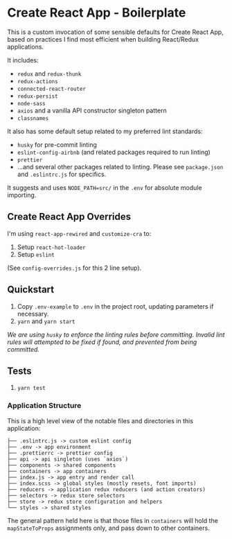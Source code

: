 # Create React App - Boilerplate

This is a custom invocation of some sensible defaults for Create React App, based on practices I find most efficient when building React/Redux applications.

It includes:

- `redux` and `redux-thunk`
- `redux-actions`
- `connected-react-router`
- `redux-persist`
- `node-sass`
- `axios` and a vanilla API constructor singleton pattern
- `classnames`

It also has some default setup related to my preferred lint standards:

- `husky` for pre-commit linting
- `eslint-config-airbnb` (and related packages required to run linting)
- `prettier`
- ...and several other packages related to linting. Please see `package.json` and `.eslintrc.js` for specifics.

It suggests and uses `NODE_PATH=src/` in the `.env` for absolute module importing.

## Create React App Overrides

I'm using `react-app-rewired` and `customize-cra` to:

1. Setup `react-hot-loader`
1. Setup `eslint`

(See `config-overrides.js` for this 2 line setup).

## Quickstart

1. Copy `.env-example` to `.env` in the project root, updating parameters if necessary.
2. `yarn` and `yarn start`

_We are using `husky` to enforce the linting rules before committing. Invalid lint rules will attempted to be fixed if found, and prevented from being committed._

## Tests

1. `yarn test`

### Application Structure

This is a high level view of the notable files and directories in this application:

```
├── .eslintrc.js -> custom eslint config
├── .env -> app environment
├── .prettierrc -> prettier config
├── api -> api singleton (uses `axios`)
├── components -> shared components
├── containers -> app containers
├── index.js -> app entry and render call
├── index.scss -> global styles (mostly resets, font imports)
├── reducers -> application redux reducers (and action creators)
├── selectors -> redux store selectors
├── store -> redux store configuration and helpers
└── styles -> shared styles
```

The general pattern held here is that those files in `containers` will hold the `mapStateToProps` assignments only, and pass down to other containers.